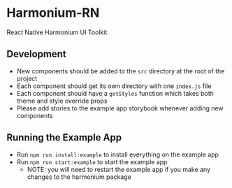 # Harmonium-RN

React Native Harmonium UI Toolkit

## Development

- New components should be added to the `src` directory at the root of the project
- Each component should get its own directory with one `index.js` file
- Each component should have a `getStyles` function which takes both theme and style override props
- Please add stories to the example app storybook whenever adding new components

## Running the Example App

- Run `npm run install:example` to install everything on the example app
- Run `npm run start:example` to start the example app
  - NOTE: you will need to restart the example app if you make any changes to the harmonium package
